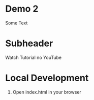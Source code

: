 # Demo 2

Some Text

# Subheader

Watch Tutorial no YouTube

# Local Development

1. Open index.html in your browser